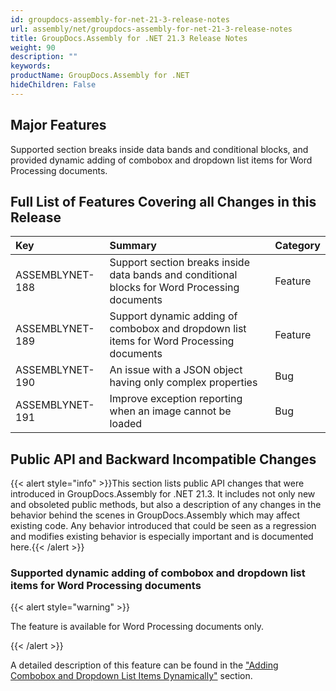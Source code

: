 ```yaml
---
id: groupdocs-assembly-for-net-21-3-release-notes
url: assembly/net/groupdocs-assembly-for-net-21-3-release-notes
title: GroupDocs.Assembly for .NET 21.3 Release Notes
weight: 90
description: ""
keywords: 
productName: GroupDocs.Assembly for .NET
hideChildren: False
---
```

## Major Features

Supported section breaks inside data bands and conditional blocks, and provided dynamic adding of combobox and dropdown list items for Word Processing documents.

## Full List of Features Covering all Changes in this Release

| Key             | Summary                                                      | Category |
| :-------------- | :----------------------------------------------------------- | :------- |
| ASSEMBLYNET-188 | Support section breaks inside data bands and conditional blocks for Word Processing documents | Feature  |
| ASSEMBLYNET-189 | Support dynamic adding of combobox and dropdown list items for Word Processing documents | Feature  |
| ASSEMBLYNET-190 | An issue with a JSON object having only complex properties   | Bug      |
| ASSEMBLYNET-191 | Improve exception reporting when an image cannot be loaded   | Bug      |

## Public API and Backward Incompatible Changes

{{< alert style="info" >}}This section lists public API changes that were introduced in GroupDocs.Assembly for .NET 21.3. It includes not only new and obsoleted public methods, but also a description of any changes in the behavior behind the scenes in GroupDocs.Assembly which may affect existing code. Any behavior introduced that could be seen as a regression and modifies existing behavior is especially important and is documented here.{{< /alert >}}

### Supported dynamic adding of combobox and dropdown list items for Word Processing documents

{{< alert style="warning" >}}

The feature is available for Word Processing documents only.

{{< /alert >}}

A detailed description of this feature can be found in the ["Adding Combobox and Dropdown List Items Dynamically"](https://docs.groupdocs.com/assembly/net/template-syntax-part-1-of-2/#adding-combobox-and-dropdown-list-items-dynamically) section.

